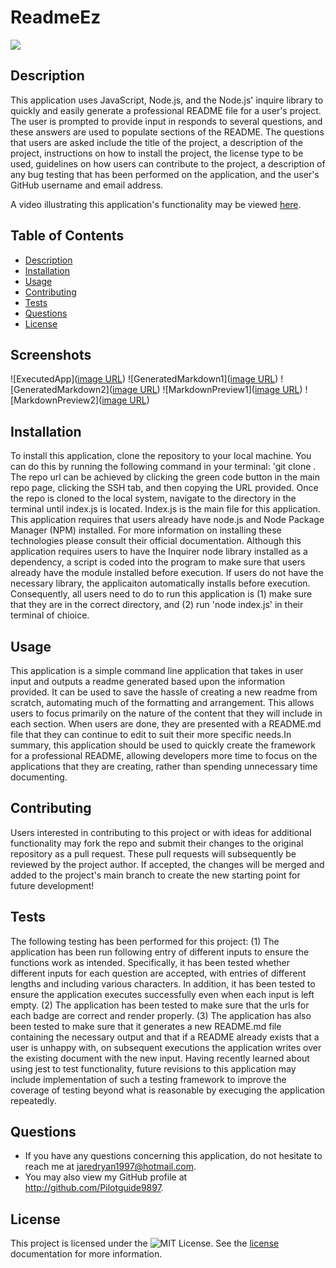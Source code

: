 # ReadmeEz

![](https://img.shields.io/badge/License-MIT-yellow.svg)

## Description
This application uses JavaScript, Node.js, and the Node.js' inquire library to quickly and easily generate a professional README file for a user's project. The user is prompted to provide input in responds to several questions, and these answers are used to populate sections of the README. The questions that users are asked include the title of the project, a description of the project, instructions on how to install the project, the license type to be used, guidelines on how users can contribute to the project, a description of any bug testing that has been performed on the application, and the user's GitHub username and email address.

A video illustrating this application's functionality may be viewed [here](https://youtu.be/lpGFdAYFuPM).

## Table of Contents
- [Description](#description)
- [Installation](#installation)
- [Usage](#usage)
- [Contributing](#contributing) 
- [Tests](#tests) 
- [Questions](#questions)
- [License](#license)

## Screenshots 
![ExecutedApp]([image URL](https://github.com/Pilotguide9897/README-EZ/blob/main/ReadmeEz%20Screenshots/Screenshot%202023-03-17%20at%2011.14.26%20AM.png))
![GeneratedMarkdown1]([image URL](https://github.com/Pilotguide9897/README-EZ/blob/main/ReadmeEz%20Screenshots/Screenshot%202023-03-17%20at%2011.16.02%20AM.png))
![GeneratedMarkdown2]([image URL](https://github.com/Pilotguide9897/README-EZ/blob/main/ReadmeEz%20Screenshots/Screenshot%202023-03-17%20at%2011.16.15%20AM.png))
![MarkdownPreview1]([image URL](https://github.com/Pilotguide9897/README-EZ/blob/main/ReadmeEz%20Screenshots/Screenshot%202023-03-17%20at%2011.17.15%20AM.png))
![MarkdownPreview2]([image URL](https://github.com/Pilotguide9897/README-EZ/blob/main/ReadmeEz%20Screenshots/Screenshot%202023-03-17%20at%2011.17.28%20AM.png))

## Installation
To install this application, clone the repository to your local machine. You can do this by running the following command in your terminal: 'git clone <repository-url>. The repo url can be achieved by clicking the green code button in the main repo page, clicking the SSH tab, and then copying the URL provided. Once the repo is cloned to the local system, navigate to the directory in the terminal until index.js is located. Index.js is the main file for this application. This application requires that users already have node.js and Node Package Manager (NPM) installed. For more information on installing these technologies please consult their official documentation. Although this application requires users to have the Inquirer node library installed as a dependency, a script is coded into the program to make sure that users already have the module installed before execution. If users do not have the necessary library, the applicaiton automatically installs before execution. Consequently, all users need to do to run this application is (1) make sure that they are in the correct directory, and (2) run 'node index.js' in their terminal of chioice. 

## Usage
This application is a simple command line application that takes in user input and outputs a readme generated based upon the information provided. It can be used to save the hassle of creating a new readme from scratch, automating much of the formatting and arrangement. This allows users to focus primarily on the nature of the content that they will include in each section. When users are done, they are presented with a README.md file that they can continue to edit to suit their more specific needs.In summary, this application should be used to quickly create the framework for a professional README, allowing developers more time to focus on the applications that they are creating, rather than spending unnecessary time documenting.

## Contributing
Users interested in contributing to this project or with ideas for additional functionality may fork the repo and submit their changes to the original repository as a pull request. These pull requests will subsequently be reviewed by the project author. If accepted, the changes will be merged and added to the project's main branch to create the new starting point for future development!

## Tests
The following testing  has been performed for this project: (1) The application has been run following entry of different inputs to ensure the functions work as intended. Specifically, it has been tested whether different inputs for each question are accepted, with entries of different lengths and including various characters. In addition, it has been tested to ensure the application executes successfully even when each input is left empty. (2) The application has been tested to make sure that the urls for each badge are correct and render properly. (3) The application has also  been tested to make sure that it generates a new README.md file containing the necessary output and that if a README already exists that a user is unhappy with, on subsequent executions the application writes over the existing document with the new input. Having recently learned about using jest to test functionality, future revisions to this application may include implementation of such a testing framework to improve the coverage of testing beyond what is reasonable by execuging the application repeatedly.  

## Questions
* If you have any questions concerning this application, do not hesitate to reach me at jaredryan1997@hotmail.com.
* You may also view my GitHub profile at http://github.com/Pilotguide9897.

## License
This project is licensed under the ![MIT License](https://img.shields.io/badge/License-MIT-yellow.svg). See the [license](https://opensource.org/licenses/MIT) documentation for more information.
